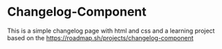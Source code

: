# Changelog-Component

This is a simple changelog page with html and css and a learning project based on the https://roadmap.sh/projects/changelog-component

